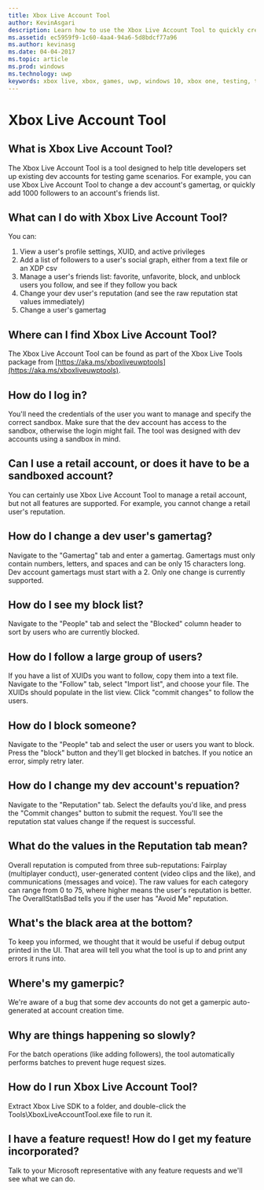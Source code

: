 ```yaml
---
title: Xbox Live Account Tool
author: KevinAsgari
description: Learn how to use the Xbox Live Account Tool to quickly create test accounts for testing your Xbox Live enabled title.
ms.assetid: ec5959f9-1c60-4aa4-94a6-5d8bdcf77a96
ms.author: kevinasg
ms.date: 04-04-2017
ms.topic: article
ms.prod: windows
ms.technology: uwp
keywords: xbox live, xbox, games, uwp, windows 10, xbox one, testing, test accounts
---
```


# Xbox Live Account Tool

## What is Xbox Live Account Tool?
The Xbox Live Account Tool is a tool designed to help title developers set up existing dev accounts for testing game scenarios. For example, you can use Xbox Live Account Tool to change a dev account's gamertag, or quickly add 1000 followers to an account's friends list.

## What can I do with Xbox Live Account Tool?
You can:
  1. View a user's profile settings, XUID, and active privileges
  2. Add a list of followers to a user's social graph, either from a text file or an XDP csv
  3. Manage a user's friends list: favorite, unfavorite, block, and unblock users you follow, and see if they follow you back
  4. Change your dev user's reputation (and see the raw reputation stat values immediately)
  5. Change a user's gamertag

## Where can I find Xbox Live Account Tool?
The Xbox Live Account Tool can be found as part of the Xbox Live Tools package from [https://aka.ms/xboxliveuwptools](https://aka.ms/xboxliveuwptools).

## How do I log in?
You'll need the credentials of the user you want to manage and specify the correct sandbox. Make sure that the dev account has access to the sandbox, otherwise the login might fail. The tool was designed with dev accounts using a sandbox in mind.

## Can I use a retail account, or does it have to be a sandboxed account?
You can certainly use Xbox Live Account Tool to manage a retail account, but not all features are supported. For example, you cannot change a retail user's reputation.

## How do I change a dev user's gamertag?
Navigate to the "Gamertag" tab and enter a gamertag. Gamertags must only contain numbers, letters, and spaces and can be only 15 characters long. Dev account gamertags must start with a 2. Only one change is currently supported.

## How do I see my block list?
Navigate to the "People" tab and select the "Blocked" column header to sort by users who are currently blocked.

## How do I follow a large group of users?
If you have a list of XUIDs you want to follow, copy them into a text file. Navigate to the "Follow" tab, select "Import list", and choose your file. The XUIDs should populate in the list view. Click "commit changes" to follow the users.

## How do I block someone?
Navigate to the "People" tab and select the user or users you want to block. Press the "block" button and they'll get blocked in batches. If you notice an error, simply retry later.

## How do I change my dev account's repuation?
Navigate to the "Reputation" tab. Select the defaults you'd like, and press the "Commit changes" button to submit the request. You'll see the reputation stat values change if the request is successful.

## What do the values in the Reputation tab mean?
Overall reputation is computed from three sub-reputations: Fairplay (multiplayer conduct), user-generated content (video clips and the like), and communications (messages and voice). The raw values for each category can range from 0 to 75, where higher means the user's reputation is better. The OverallStatIsBad tells you if the user has "Avoid Me" reputation.

## What's the black area at the bottom?
To keep you informed, we thought that it would be useful if debug output printed in the UI. That area will tell you what the tool is up to and print any errors it runs into.

## Where's my gamerpic?
We're aware of a bug that some dev accounts do not get a gamerpic auto-generated at account creation time.

## Why are things happening so slowly?
For the batch operations (like adding followers), the tool automatically performs batches to prevent huge request sizes.

## How do I run Xbox Live Account Tool?
Extract Xbox Live SDK to a folder, and double-click the Tools\XboxLiveAccountTool.exe file to run it.

## I have a feature request! How do I get my feature incorporated?
Talk to your Microsoft representative with any feature requests and we'll see what we can do.
